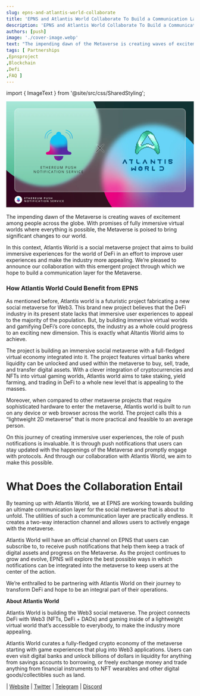 ```yaml
---
slug: epns-and-atlantis-world-collaborate
title: 'EPNS and Atlantis World Collaborate To Build a Communication Layer for the Social Metaverse'
description: 'EPNS and Atlantis World Collaborate To Build a Communication Layer for the Social Metaverse'
authors: [push]
image: './cover-image.webp'
text: "The impending dawn of the Metaverse is creating waves of excitement among people across the globe. With promises of fully immersive virtual worlds where everything is possible, the Metaverse is poised to bring significant changes to our world."
tags: [ Partnerships
,Epnsproject
,Blockchain
,Defi
,FAQ ]
---
```


import { ImageText } from '@site/src/css/SharedStyling';

![Cover image of EPNS and Atlantis World Collaborate To Build a Communication Layer for the Social Metaverse](./cover-image.webp)

<!--truncate-->

The impending dawn of the Metaverse is creating waves of excitement among people across the globe. With promises of fully immersive virtual worlds where everything is possible, the Metaverse is poised to bring significant changes to our world.

In this context, Atlantis World is a social metaverse project that aims to build immersive experiences for the world of DeFi in an effort to improve user experiences and make the industry more appealing. We’re pleased to announce our collaboration with this emergent project through which we hope to build a communication layer for the Metaverse.

### How Atlantis World Could Benefit from EPNS

As mentioned before, Atlantis world is a futuristic project fabricating a new social metaverse for Web3. This brand new project believes that the DeFi industry in its present state lacks that immersive user experiences to appeal to the majority of the population. But, by building immersive virtual worlds and gamifying DeFi’s core concepts, the industry as a whole could progress to an exciting new dimension. This is exactly what Altantis World aims to achieve.

The project is building an immersive social metaverse with a full-fledged virtual economy integrated into it. The project features virtual banks where liquidity can be unlocked and used within the metaverse to buy, sell, trade, and transfer digital assets. With a clever integration of cryptocurrencies and NFTs into virtual gaming worlds, Atlantis world aims to take staking, yield farming, and trading in DeFi to a whole new level that is appealing to the masses.

Moreover, when compared to other metaverse projects that require sophisticated hardware to enter the metaverse, Atlantis world is built to run on any device or web browser across the world. The project calls this a “lightweight 2D metaverse” that is more practical and feasible to an average person.

On this journey of creating immersive user experiences, the role of push notifications is invaluable. It is through push notifications that users can stay updated with the happenings of the Metaverse and promptly engage with protocols. And through our collaboration with Atlantis World, we aim to make this possible.

# What Does the Collaboration Entail

By teaming up with Atlantis World, we at EPNS are working towards building an ultimate communication layer for the social metaverse that is about to unfold. The utilities of such a communication layer are practically endless. It creates a two-way interaction channel and allows users to actively engage with the metaverse.

Atlantis World will have an official channel on EPNS that users can subscribe to, to receive push notifications that help them keep a track of digital assets and progress on the Metaverse. As the project continues to grow and evolve, EPNS will explore the best possible ways in which notifications can be integrated into the metaverse to keep users at the center of the action.

We’re enthralled to be partnering with Atlantis World on their journey to transform DeFi and hope to be an integral part of their operations.

**About Atlantis World**

Atlantis World is building the Web3 social metaverse. The project connects DeFi with Web3 (NFTs, DeFi + DAOs) and gaming inside of a lightweight virtual world that’s accessible to everybody, to make the industry more appealing.

Atlantis World curates a fully-fledged crypto economy of the metaverse starting with game experiences that plug into Web3 applications. Users can even visit digital banks and unlock billions of dollars in liquidity for anything from savings accounts to borrowing, or freely exchange money and trade anything from financial instruments to NFT wearables and other digital goods/collectibles such as land.

| [Website](https://atlantis.world/) | [Twitter](https://twitter.com/atlantis0x) | [Telegram](https://t.me/atlwrld) | [Discord](https://discord.gg/atlantisworld)
